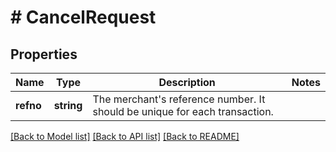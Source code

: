 # # CancelRequest

## Properties

Name | Type | Description | Notes
------------ | ------------- | ------------- | -------------
**refno** | **string** | The merchant&#39;s reference number. It should be unique for each transaction. |

[[Back to Model list]](../../README.md#models) [[Back to API list]](../../README.md#endpoints) [[Back to README]](../../README.md)
